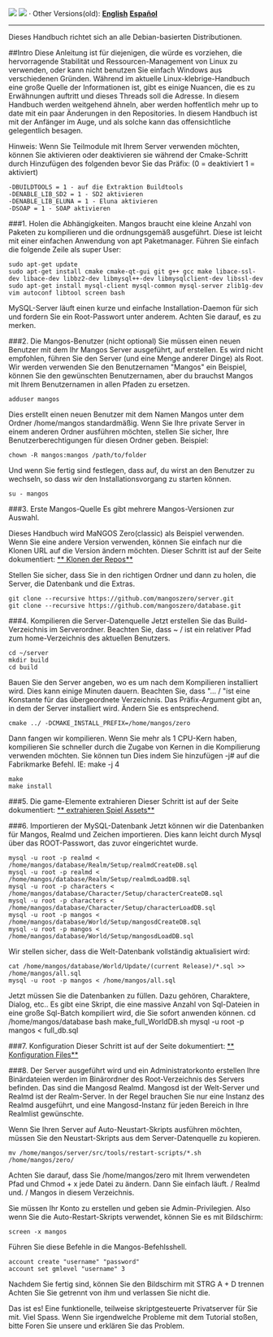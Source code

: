 [![](/wiki/icons/home.gif)](/wiki/Home.md) 
[![](/wiki/icons/back.gif)](/wiki/Installation%20Guides/Installation%20Guides.md) 
· Other Versions(old): [**English**](/wiki/Installation%20Guides/Linux/Debianinstall.md)  [**Español**](/wiki/Installation%20Guides/Linux/Debianinstall-spanish.md)

----------

Dieses Handbuch richtet sich an alle Debian-basierten Distributionen.

##Intro
Diese Anleitung ist für diejenigen, die würde es vorziehen, die hervorragende Stabilität und Ressourcen-Management von Linux zu verwenden, oder kann nicht benutzen Sie einfach Windows aus verschiedenen Gründen.
Während im aktuelle Linux-klebrige-Handbuch eine große Quelle der Informationen ist, gibt es einige Nuancen, die es zu Erwähnungen auftritt und dieses Threads soll
die Adresse. In diesem Handbuch werden weitgehend ähneln, aber werden hoffentlich mehr up to date mit ein paar Änderungen in den Repositories. In diesem Handbuch
ist mit der Anfänger im Auge, und als solche kann das offensichtliche gelegentlich besagen.

Hinweis: Wenn Sie Teilmodule mit Ihrem Server verwenden möchten, können Sie aktivieren oder deaktivieren sie während der Cmake-Schritt durch Hinzufügen des folgenden bevor Sie das Präfix:
(0 = deaktiviert 1 = aktiviert)
    
    -DBUILDTOOLS = 1 - auf die Extraktion Buildtools
    -DENABLE_LIB_SD2 = 1 - SD2 aktivieren
    -DENABLE_LIB_ELUNA = 1 - Eluna aktivieren
    -DSOAP = 1 - SOAP aktivieren
    
###1. Holen die Abhängigkeiten.
Mangos braucht eine kleine Anzahl von Paketen zu kompilieren und die ordnungsgemäß ausgeführt. Diese ist leicht mit einer einfachen Anwendung von apt Paketmanager. Führen Sie einfach die folgende Zeile als super User:

    sudo apt-get update
    sudo apt-get install cmake cmake-qt-gui git g++ gcc make libace-ssl-dev libace-dev libbz2-dev libmysql++-dev libmysqlclient-dev libssl-dev
    sudo apt-get install mysql-client mysql-common mysql-server zlib1g-dev vim autoconf libtool screen bash
    
MySQL-Server läuft einen kurze und einfache Installation-Daemon für sich und fordern Sie ein Root-Passwort unter anderem. Achten Sie darauf, es zu merken.

###2. Die Mangos-Benutzer (nicht optional)
Sie müssen einen neuen Benutzer mit dem Ihr Mangos Server ausgeführt, auf erstellen. Es wird nicht empfohlen, führen Sie den Server (und eine Menge anderer Dinge) als Root.
Wir werden verwenden Sie den Benutzernamen "Mangos" ein Beispiel, können Sie den gewünschten Benutzernamen, aber du brauchst Mangos mit Ihrem Benutzernamen in allen Pfaden zu ersetzen.
    
    adduser mangos
    
Dies erstellt einen neuen Benutzer mit dem Namen Mangos unter dem Ordner /home/mangos standardmäßig.
Wenn Sie Ihre private Server in einem anderen Ordner ausführen möchten, stellen Sie sicher, Ihre Benutzerberechtigungen für diesen Ordner geben.
Beispiel:
    
    chown -R mangos:mangos /path/to/folder
    
Und wenn Sie fertig sind festlegen, dass auf, du wirst an den Benutzer zu wechseln, so dass wir den Installationsvorgang zu starten können.
    
    su - mangos
    
###3. Erste Mangos-Quelle
Es gibt mehrere Mangos-Versionen zur Auswahl.

Dieses Handbuch wird MaNGOS Zero(classic) als Beispiel verwenden. Wenn Sie eine andere Version verwenden, können Sie einfach nur die Klonen URL auf die Version ändern möchten.
Dieser Schritt ist auf der Seite dokumentiert: [** Klonen der Repos**](/wiki/Installation%20Guides/General/Cloning%20the%20Repos.md)

Stellen Sie sicher, dass Sie in den richtigen Ordner und dann zu holen, die Server, die Datenbank und die Extras.
    
    git clone --recursive https://github.com/mangoszero/server.git
    git clone --recursive https://github.com/mangoszero/database.git
    
###4. Kompilieren die Server-Datenquelle
Jetzt erstellen Sie das Build-Verzeichnis im Serverordner. Beachten Sie, dass ~ / ist ein relativer Pfad zum home-Verzeichnis des aktuellen Benutzers.
    
    cd ~/server
    mkdir build
    cd build
    
Bauen Sie den Server angeben, wo es um nach dem Kompilieren installiert wird. Dies kann einige Minuten dauern. Beachten Sie, dass "... / "ist eine Konstante für das übergeordnete Verzeichnis.
Das Präfix-Argument gibt an, in dem der Server installiert wird. Ändern Sie es entsprechend.

    cmake ../ -DCMAKE_INSTALL_PREFIX=/home/mangos/zero
	
Dann fangen wir kompilieren. Wenn Sie mehr als 1 CPU-Kern haben, kompilieren Sie schneller durch die Zugabe von Kernen in die Kompilierung verwenden möchten. Sie können tun
Dies indem Sie hinzufügen -j# auf die Fabrikmarke Befehl. IE: make -j 4
    
    make
    make install
    

###5. Die game-Elemente extrahieren
Dieser Schritt ist auf der Seite dokumentiert: [** extrahieren Spiel Assets**](Extracting-Game-Assets)

###6. Importieren der MySQL-Datenbank
Jetzt können wir die Datenbanken für Mangos, Realmd und Zeichen importieren. Dies kann leicht durch Mysql über das ROOT-Passwort, das zuvor eingerichtet wurde.
    
    mysql -u root -p realmd < /home/mangos/database/Realm/Setup/realmdCreateDB.sql
    mysql -u root -p realmd < /home/mangos/database/Realm/Setup/realmdLoadDB.sql
    mysql -u root -p characters < /home/mangos/database/Character/Setup/characterCreateDB.sql
    mysql -u root -p characters < /home/mangos/database/Character/Setup/characterLoadDB.sql
    mysql -u root -p mangos < /home/mangos/database/World/Setup/mangosdCreateDB.sql
    mysql -u root -p mangos < /home/mangos/database/World/Setup/mangosdLoadDB.sql
    
Wir stellen sicher, dass die Welt-Datenbank vollständig aktualisiert wird:
    
    cat /home/mangos/database/World/Update/(current Release)/*.sql >> /home/mangos/all.sql
    mysql -u root -p mangos < /home/mangos/all.sql
	

Jetzt müssen Sie die Datenbanken zu füllen. Dazu gehören, Charaktere, Dialog, etc.. Es gibt eine Skript, die eine massive Anzahl von Sql-Dateien in eine große Sql-Batch kompiliert wird, die Sie sofort anwenden können.
    cd /home/mangos/database
    bash make_full_WorldDB.sh
    mysql -u root -p mangos < full_db.sql
    
###7. Konfiguration
Dieser Schritt ist auf der Seite dokumentiert: [** Konfiguration Files**](Configuration-Files)

###8. Der Server ausgeführt wird und ein Administratorkonto erstellen
Ihre Binärdateien werden im Binärordner des Root-Verzeichnis des Servers befinden. Das sind die Mangosd Realmd.
Mangosd ist der Welt-Server und Realmd ist der Realm-Server. In der Regel brauchen Sie nur eine Instanz des Realmd ausgeführt, und eine Mangosd-Instanz für jeden Bereich in Ihre Realmlist gewünschte.

Wenn Sie Ihren Server auf Auto-Neustart-Skripts ausführen möchten, müssen Sie den Neustart-Skripts aus dem Server-Datenquelle zu kopieren.
        
	mv /home/mangos/server/src/tools/restart-scripts/*.sh /home/mangos/zero/
	
Achten Sie darauf, dass Sie /home/mangos/zero mit Ihrem verwendeten Pfad und Chmod + x jede Datei zu ändern. Dann Sie einfach läuft. / Realmd und. / Mangos in diesem Verzeichnis.

Sie müssen Ihr Konto zu erstellen und geben sie Admin-Privilegien. Also wenn Sie die Auto-Restart-Skripts verwendet, können Sie es mit Bildschirm:
    
	screen -x mangos
	
Führen Sie diese Befehle in die Mangos-Befehlsshell.
    
    account create "username" "password"
    account set gmlevel "username" 3
    
Nachdem Sie fertig sind, können Sie den Bildschirm mit STRG A + D trennen
Achten Sie Sie getrennt von ihm und verlassen Sie nicht die.

Das ist es! Eine funktionelle, teilweise skriptgesteuerte Privatserver für Sie mit. Viel Spass.
Wenn Sie irgendwelche Probleme mit dem Tutorial stoßen, bitte Foren Sie unsere und erklären Sie das Problem.
